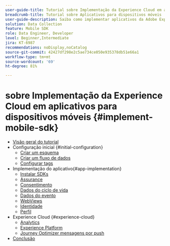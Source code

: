 ```yaml
---
user-guide-title: Tutorial sobre Implementação da Experience Cloud em aplicativos para dispositivos móveis
breadcrumb-title: Tutorial sobre Aplicativos para dispositivos móveis
user-guide-description: Saiba como implementar aplicativos da Adobe Experience Cloud em aplicativos para dispositivos móveis com o SDK móvel da Experience Platform.
solution: Data Collection
feature: Mobile SDK
role: Data Engineer, Developer
level: Beginner,Intermediate
jira: KT-6987
recommendations: noDisplay,noCatalog
source-git-commit: 42427df298e2c5ae734ce050e935378db51e66a1
workflow-type: tm+mt
source-wordcount: '69'
ht-degree: 81%

---
```



#  sobre Implementação da Experience Cloud em aplicativos para dispositivos móveis {#implement-mobile-sdk}

+ [Visão geral do tutorial](overview.md)
+ Configuração inicial {#initial-configuration}
   + [Criar um esquema](create-schema.md)
   + [Criar um fluxo de dados](create-datastream.md)
   + [Configurar tags](configure-tags.md)
+ Implementação do aplicativo{#app-implementation}
   + [Instalar SDKs](install-sdks.md)
   + [Assurance](assurance.md)
   + [Consentimento](consent.md)
   + [Dados do ciclo de vida](lifecycle-data.md)
   + [Dados do evento](events.md)
   + [WebViews](web-views.md)
   + [Identidade](identity.md)
   + [Perfil](profile.md)
+ Experience Cloud {#experience-cloud}
   + [Analytics](analytics.md)
   + [Experience Platform](platform.md)
   + [Journey Optimizer mensagens por push](journey-optimizer-push.md)
+ [Conclusão](conclusion.md)